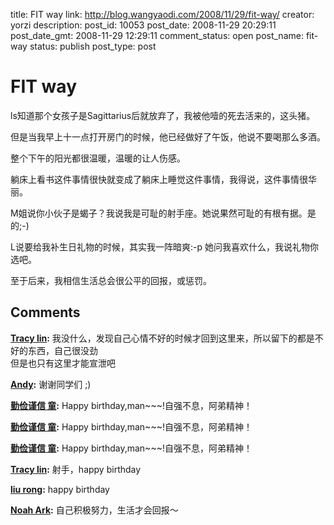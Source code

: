 title: FIT way
link: http://blog.wangyaodi.com/2008/11/29/fit-way/
creator: yorzi
description: 
post_id: 10053
post_date: 2008-11-29 20:29:11
post_date_gmt: 2008-11-29 12:29:11
comment_status: open
post_name: fit-way
status: publish
post_type: post

# FIT way

ls知道那个女孩子是Sagittarius后就放弃了，我被他噎的死去活来的，这头猪。

但是当我早上十一点打开房门的时候，他已经做好了午饭，他说不要喝那么多酒。

  


整个下午的阳光都很温暖，温暖的让人伤感。

躺床上看书这件事情很快就变成了躺床上睡觉这件事情，我得说，这件事情很华丽。

  


M姐说你小伙子是蝎子？我说我是可耻的射手座。她说果然可耻的有根有据。是的;-)

L说要给我补生日礼物的时候，其实我一阵暗爽:-p 她问我喜欢什么，我说礼物你选吧。

  


至于后来，我相信生活总会很公平的回报，或惩罚。

## Comments

**[Tracy lin](#150 "2008-12-05 07:44:32"):** 我没什么，发现自己心情不好的时候才回到这里来，所以留下的都是不好的东西，自己很没劲  
但是也只有这里才能宣泄吧

**[Andy](#151 "2008-12-03 07:24:56"):** 谢谢同学们 ;)

**[勤俭谨信 童](#152 "2008-12-02 17:42:07"):** Happy birthday,man~~~!自强不息，阿弟精神！

**[勤俭谨信 童](#153 "2008-12-02 17:42:07"):** Happy birthday,man~~~!自强不息，阿弟精神！

**[勤俭谨信 童](#154 "2008-12-02 17:42:01"):** Happy birthday,man~~~!自强不息，阿弟精神！

**[Tracy lin](#155 "2008-12-02 06:56:39"):** 射手，happy birthday

**[liu rong](#156 "2008-12-01 17:57:48"):** happy birthday

**[Noah Ark](#157 "2008-12-01 17:41:03"):** 自己积极努力，生活才会回报～


